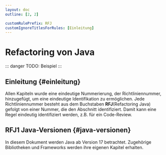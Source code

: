 ```yaml
---
layout: doc
outline: [2, 2]

customRulePrefix: RFJ
customIgnoreTitlesForRules: [Einleitung]
---
```


# Refactoring von Java

::: danger TODO:
Beispiel
:::


## Einleitung {#einleitung}

Allen Kapiteln wurde eine eindeutige Nummerierung, der Richtliniennummer, hinzugefügt, um eine eindeutige Identifikation zu ermöglichen.
Jede Richtliniennummer besteht aus dem Buchstaben **RFJ**(Refactoring Java) gefolgt von einer Nummer, die den Abschnitt identifiziert.
Damit kann eine Regel eindeutig identifiziert werden, z.B. für ein Code-Review.

## RFJ1 Java-Versionen {#java-versionen}

In diesem Dokument werden Java ab Version 17 betrachtet.
Zugehörige Bibliotheken und Frameworks werden ihre eigenen Kapitel erhalten.


